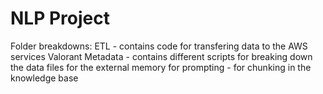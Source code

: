 # NLP Project

Folder breakdowns: 
ETL - contains code for transfering data to the AWS services
Valorant Metadata - contains different scripts for breaking down the data files for the external memory 
for prompting - for chunking in the knowledge base  
